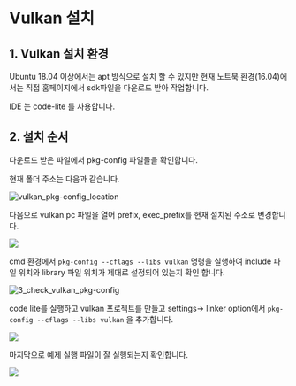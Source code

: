 # Vulkan 설치

## 1. Vulkan 설치 환경

Ubuntu 18.04 이상에서는 apt 방식으로 설치 할 수 있지만 현재 노트북 환경(16.04)에서는 직접 홈페이지에서 sdk파일을 다운로드 받아 작업합니다.

IDE 는  code-lite  를 사용합니다.

## 2. 설치 순서

다운로드 받은 파일에서 pkg-config 파일들을 확인합니다.

현재 폴더 주소는 다음과 같습니다.

![vulkan_pkg-config_location](/home/davidk/Desktop/vulkan_related/1_vulkan_pkg-config_location.png)

다음으로  vulkan.pc 파일을 열어 prefix, exec_prefix를 현재 설치된 주소로 변경합니다.

![](/home/davidk/Desktop/vulkan_related/2_vulakn_pc_fix.png)

cmd 환경에서 `pkg-config --cflags --libs vulkan` 명령을 실행하여 include 파일 위치와 library 파일 위치가 제대로 설정되어 있는지 확인 합니다.

 ![3_check_vulkan_pkg-config](/home/davidk/Desktop/vulkan_related/3_check_vulkan_pkg-config.png)



code lite를 실행하고  vulkan 프로젝트를 만들고 settings-> linker option에서 `pkg-config --cflags --libs vulkan` 을 추가합니다.

 ![](/home/davidk/Desktop/vulkan_related/4_codelite_vulkan_pkg_config.png)



마지막으로 예제 실행 파일이 잘 실행되는지 확인합니다.

![](/home/davidk/Desktop/vulkan_related/5_codelite_vulkan_build_check.png)

